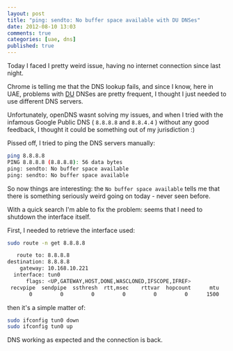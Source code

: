 ```yaml
---
layout: post
title: "ping: sendto: No buffer space available with DU DNSes"
date: 2012-08-10 13:03
comments: true
categories: [uae, dns]
published: true
---
```


Today I faced I pretty weird issue, having
no internet connection since last night.

<!-- more -->

Chrome is telling me that the DNS lookup
fails, and since I know, here in UAE,
problems with [DU](http://www.du.ae/en/default?gclid=COC_7Jvd3LECFUp76wodgB0Apg) DNSes are pretty frequent,
I thought I just needed to use different DNS
servers.

Unfortunately, openDNS wasnt solving my
issues, and when I tried with the infamous
Google Public DNS ( `8.8.8.8` and `8.8.4.4` )
without any good feedback, I thought it could be
something out of my jurisdiction :)

Pissed off, I tried to ping the DNS
servers manually:

``` bash
ping 8.8.8.8          
PING 8.8.8.8 (8.8.8.8): 56 data bytes
ping: sendto: No buffer space available
ping: sendto: No buffer space available
```

So now things are interesting: the `No buffer space available`
tells me that there is something seriously
weird going on today - never seen before.

With a quick search I'm able to fix the problem:
seems that I need to shutdown the interface
itself.

First, I needed to retrieve the interface used:

``` bash
sudo route -n get 8.8.8.8

   route to: 8.8.8.8
destination: 8.8.8.8
    gateway: 10.168.10.221
  interface: tun0
      flags: <UP,GATEWAY,HOST,DONE,WASCLONED,IFSCOPE,IFREF>
 recvpipe  sendpipe  ssthresh  rtt,msec    rttvar  hopcount      mtu     expire
       0         0         0         0         0         0      1500         0 
```

then it's a simple matter of:

``` bash
sudo ifconfig tun0 down
sudo ifconfig tun0 up
```

DNS working as expected and the connection is back.